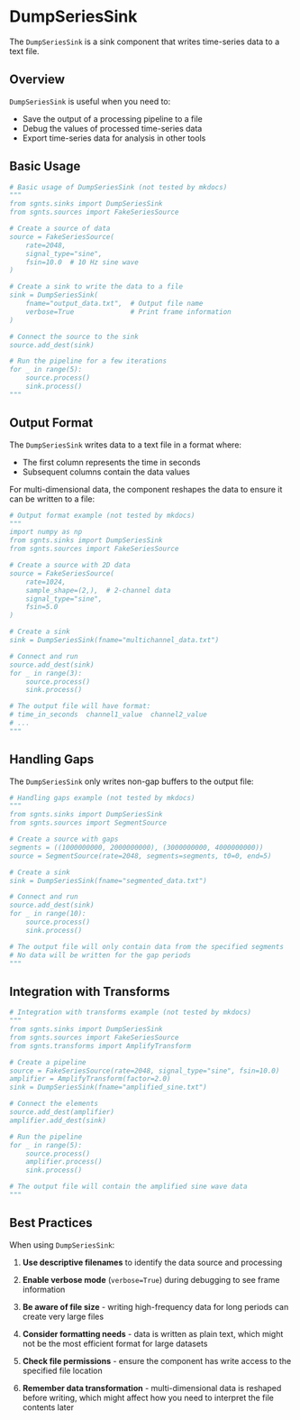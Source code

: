 # DumpSeriesSink

The `DumpSeriesSink` is a sink component that writes time-series data to a text file.

## Overview

`DumpSeriesSink` is useful when you need to:
- Save the output of a processing pipeline to a file
- Debug the values of processed time-series data
- Export time-series data for analysis in other tools

## Basic Usage

```python
# Basic usage of DumpSeriesSink (not tested by mkdocs)
"""
from sgnts.sinks import DumpSeriesSink
from sgnts.sources import FakeSeriesSource

# Create a source of data
source = FakeSeriesSource(
    rate=2048,
    signal_type="sine",
    fsin=10.0  # 10 Hz sine wave
)

# Create a sink to write the data to a file
sink = DumpSeriesSink(
    fname="output_data.txt",  # Output file name
    verbose=True              # Print frame information
)

# Connect the source to the sink
source.add_dest(sink)

# Run the pipeline for a few iterations
for _ in range(5):
    source.process()
    sink.process()
"""
```

## Output Format

The `DumpSeriesSink` writes data to a text file in a format where:
- The first column represents the time in seconds
- Subsequent columns contain the data values

For multi-dimensional data, the component reshapes the data to ensure it can be written to a file:

```python
# Output format example (not tested by mkdocs)
"""
import numpy as np
from sgnts.sinks import DumpSeriesSink
from sgnts.sources import FakeSeriesSource

# Create a source with 2D data
source = FakeSeriesSource(
    rate=1024,
    sample_shape=(2,),  # 2-channel data
    signal_type="sine",
    fsin=5.0
)

# Create a sink
sink = DumpSeriesSink(fname="multichannel_data.txt")

# Connect and run
source.add_dest(sink)
for _ in range(3):
    source.process()
    sink.process()

# The output file will have format:
# time_in_seconds  channel1_value  channel2_value
# ...
"""
```

## Handling Gaps

The `DumpSeriesSink` only writes non-gap buffers to the output file:

```python
# Handling gaps example (not tested by mkdocs)
"""
from sgnts.sinks import DumpSeriesSink
from sgnts.sources import SegmentSource

# Create a source with gaps
segments = ((1000000000, 2000000000), (3000000000, 4000000000))
source = SegmentSource(rate=2048, segments=segments, t0=0, end=5)

# Create a sink
sink = DumpSeriesSink(fname="segmented_data.txt")

# Connect and run
source.add_dest(sink)
for _ in range(10):
    source.process()
    sink.process()

# The output file will only contain data from the specified segments
# No data will be written for the gap periods
"""
```

## Integration with Transforms

```python
# Integration with transforms example (not tested by mkdocs)
"""
from sgnts.sinks import DumpSeriesSink
from sgnts.sources import FakeSeriesSource
from sgnts.transforms import AmplifyTransform

# Create a pipeline
source = FakeSeriesSource(rate=2048, signal_type="sine", fsin=10.0)
amplifier = AmplifyTransform(factor=2.0)
sink = DumpSeriesSink(fname="amplified_sine.txt")

# Connect the elements
source.add_dest(amplifier)
amplifier.add_dest(sink)

# Run the pipeline
for _ in range(5):
    source.process()
    amplifier.process()
    sink.process()

# The output file will contain the amplified sine wave data
"""
```

## Best Practices

When using `DumpSeriesSink`:

1. **Use descriptive filenames** to identify the data source and processing

2. **Enable verbose mode** (`verbose=True`) during debugging to see frame information

3. **Be aware of file size** - writing high-frequency data for long periods can create very large files

4. **Consider formatting needs** - data is written as plain text, which might not be the most efficient format for large datasets

5. **Check file permissions** - ensure the component has write access to the specified file location

6. **Remember data transformation** - multi-dimensional data is reshaped before writing, which might affect how you need to interpret the file contents later